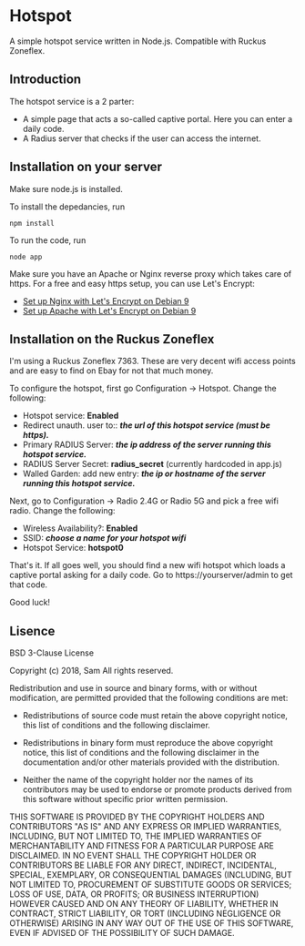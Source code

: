 # Hotspot
A simple hotspot service written in Node.js. Compatible with Ruckus Zoneflex.


## Introduction

The hotspot service is a 2 parter:
- A simple page that acts a so-called captive portal. Here you can enter a daily code.
- A Radius server that checks if the user can access the internet.

## Installation on your server

Make sure node.js is installed.

To install the depedancies, run

	npm install

To run the code, run

	node app

Make sure you have an Apache or Nginx reverse proxy which takes care of https. For a free and easy https setup, you can use Let's Encrypt:

- [Set up Nginx with Let's Encrypt on Debian 9](https://certbot.eff.org/lets-encrypt/debianstretch-nginx.html)
- [Set up Apache with Let's Encrypt on Debian 9](
https://certbot.eff.org/lets-encrypt/debianstretch-apache)


## Installation on the Ruckus Zoneflex

I'm using a Ruckus Zoneflex 7363. These are very decent wifi access points and are easy to find on Ebay for not that much money.

To configure the hotspot, first go Configuration -> Hotspot. Change the following:

- Hotspot service: **Enabled**
- Redirect unauth. user to:: ***the url of this hotspot service (must be https).***
- Primary RADIUS Server: ***the ip address of the server running this hotspot service.***
- RADIUS Server Secret:	**radius_secret** (currently hardcoded in app.js)
- Walled Garden: add new entry: ***the ip or hostname of the server running this hotspot service.***

Next, go to Configuration -> Radio 2.4G or Radio 5G and pick a free wifi radio. Change the following:

- Wireless Availability?: **Enabled**
- SSID: ***choose a name for your hotspot wifi***
- Hotspot Service: **hotspot0**


That's it. If all goes well, you should find a new wifi hotspot which loads a captive portal asking for a daily code. Go to https://yourserver/admin to get that code.

Good luck!



## Lisence

BSD 3-Clause License

Copyright (c) 2018, Sam
All rights reserved.

Redistribution and use in source and binary forms, with or without
modification, are permitted provided that the following conditions are met:

* Redistributions of source code must retain the above copyright notice, this
  list of conditions and the following disclaimer.

* Redistributions in binary form must reproduce the above copyright notice,
  this list of conditions and the following disclaimer in the documentation
  and/or other materials provided with the distribution.

* Neither the name of the copyright holder nor the names of its
  contributors may be used to endorse or promote products derived from
  this software without specific prior written permission.

THIS SOFTWARE IS PROVIDED BY THE COPYRIGHT HOLDERS AND CONTRIBUTORS "AS IS"
AND ANY EXPRESS OR IMPLIED WARRANTIES, INCLUDING, BUT NOT LIMITED TO, THE
IMPLIED WARRANTIES OF MERCHANTABILITY AND FITNESS FOR A PARTICULAR PURPOSE ARE
DISCLAIMED. IN NO EVENT SHALL THE COPYRIGHT HOLDER OR CONTRIBUTORS BE LIABLE
FOR ANY DIRECT, INDIRECT, INCIDENTAL, SPECIAL, EXEMPLARY, OR CONSEQUENTIAL
DAMAGES (INCLUDING, BUT NOT LIMITED TO, PROCUREMENT OF SUBSTITUTE GOODS OR
SERVICES; LOSS OF USE, DATA, OR PROFITS; OR BUSINESS INTERRUPTION) HOWEVER
CAUSED AND ON ANY THEORY OF LIABILITY, WHETHER IN CONTRACT, STRICT LIABILITY,
OR TORT (INCLUDING NEGLIGENCE OR OTHERWISE) ARISING IN ANY WAY OUT OF THE USE
OF THIS SOFTWARE, EVEN IF ADVISED OF THE POSSIBILITY OF SUCH DAMAGE.

